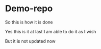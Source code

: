# Demo-repo
So this is how it is done 

Yes this is it at last I am able to do it as I wish 

But it is not updated now 
